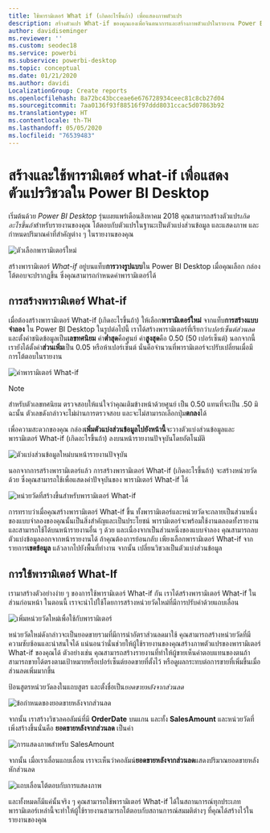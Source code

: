 ```yaml
---
title: ใช้พารามิเตอร์ What if (เกิดอะไรขึ้นถ้า) เพื่อแสดงภาพตัวแปร
description: สร้างตัวแปร What-if ของคุณเองเพื่อจินตนาการและสร้างภาพตัวแปรในรายงาน Power BI
author: davidiseminger
ms.reviewer: ''
ms.custom: seodec18
ms.service: powerbi
ms.subservice: powerbi-desktop
ms.topic: conceptual
ms.date: 01/21/2020
ms.author: davidi
LocalizationGroup: Create reports
ms.openlocfilehash: 8a72bc43bcceae6e676728934ceec81c8cb27d04
ms.sourcegitcommit: 7aa0136f93f88516f97ddd8031ccac5d07863b92
ms.translationtype: HT
ms.contentlocale: th-TH
ms.lasthandoff: 05/05/2020
ms.locfileid: "76539483"
---
```

# <a name="create-and-use-what-if-parameters-to-visualize-variables-in-power-bi-desktop"></a>สร้างและใช้พารามิเตอร์ what-if เพื่อแสดงตัวแปรวิชวลใน Power BI Desktop

เริ่มต้นด้วย *Power BI Desktop* รุ่นเผยแพร่เดือนสิงหาคม 2018 คุณสามารถสร้างตัวแปร*เกิดอะไรขึ้นถ้า*สำหรับรายงานของคุณ โต้ตอบกับตัวแปรในฐานะเป็นตัวแบ่งส่วนข้อมูล และแสดงภาพ และกำหนดปริมาณค่าที่สำคัญต่าง ๆ ในรายงานของคุณ

![ตัวเลือกพารามิเตอร์ใหม่](media/desktop-what-if/what-if_01.png)

สร้างพารามิเตอร์ *What-if* อยู่บนแท็บ**การวางรูปแบบ**ใน Power BI Desktop เมื่อคุณเลือก กล่องโต้ตอบจะปรากฏขึ้น ซึ่งคุณสามารถกำหนดค่าพารามิเตอร์ได้

## <a name="creating-a-what-if-parameter"></a>การสร้างพารามิเตอร์ What-if

เมื่อต้องสร้างพารามิเตอร์ What-if (เกิดอะไรขึ้นถ้า) ให้เลือก**พารามิเตอร์ใหม่** จากแท็บ**การสร้างแบบจำลอง** ใน Power BI Desktop ในรูปต่อไปนี้ เราได้สร้างพารามิเตอร์ที่เรียกว่า*เปอร์เซ็นต์ส่วนลด*และตั้งค่าชนิดข้อมูลเป็น**เลขทศนิยม** ค่า**ต่ำสุด**คือศูนย์ ค่า**สูงสุด**คือ 0.50 (50 เปอร์เซ็นต์) นอกจากนี้ เรายังได้ตั้งค่า**ส่วนเพิ่ม**เป็น 0.05 หรือห้าเปอร์เซ็นต์ นั่นคือจำนวนที่พารามิเตอร์จะปรับเปลี่ยนเมื่อมีการโต้ตอบในรายงาน

![ค่าพารามิเตอร์ What-if](media/desktop-what-if/what-if_02.png)

> [!NOTE]
> สำหรับตัวเลขทศนิยม ตรวจสอบให้แน่ใจว่าคุณเติมข้างหน้าด้วยศูนย์ เป็น 0.50 แทนที่จะเป็น .50 มิฉะนั้น ตัวเลขดังกล่าวจะไม่ผ่านการตรวจสอบ และจะไม่สามารถเลือกปุ่ม**ตกลง**ได้
> 
> 

เพื่อความสะดวกของคุณ กล่อง**เพิ่มตัวแบ่งส่วนข้อมูลไปยังหน้านี้**จะวางตัวแบ่งส่วนข้อมูลและพารามิเตอร์ What-if (เกิดอะไรขึ้นถ้า) ลงบนหน้ารายงานปัจจุบันโดยอัตโนมัติ

![ตัวแบ่งส่วนข้อมูลใหม่บนหน้ารายงานปัจจุบัน](media/desktop-what-if/what-if_03.png)

นอกจากการสร้างพารามิเตอร์แล้ว การสร้างพารามิเตอร์ What-if (เกิดอะไรขึ้นถ้า) จะสร้างหน่วยวัดด้วย ซึ่งคุณสามารถใช้เพื่อแสดงค่าปัจจุบันของ พารามิเตอร์ What-if ได้

![หน่วยวัดที่สร้างขึ้นสำหรับพารามิเตอร์ What-if](media/desktop-what-if/what-if_04.png)

การทราบว่าเมื่อคุณสร้างพารามิเตอร์ What-if ขึ้น ทั้งพารามิเตอร์และหน่วยวัดจะกลายเป็นส่วนหนึ่งของแบบจำลองของคุณนั้นเป็นสิ่งสำคัญและเป็นประโยชน์ พารามิเตอร์จะพร้อมใช้งานตลอดทั้งรายงาน และสามารถใช้ได้บนหน้ารายงานอื่น ๆ ด้วย และเนื่องจากเป็นส่วนหนึ่งของแบบจำลอง คุณสามารถลบตัวแบ่งข้อมูลออกจากหน้ารายงานได้ ถ้าคุณต้องการย้อนกลับ เพียงเลือกพารามิเตอร์ What-if จากรายการ**เขตข้อมูล** แล้วลากไปยังพื้นที่ทำงาน จากนั้น เปลี่ยนวิชวลเป็นตัวแบ่งส่วนข้อมูล

## <a name="using-a-what-if-parameter"></a>การใช้พารามิเตอร์ What-If

เรามาสร้างตัวอย่างง่าย ๆ ของการใช้พารามิเตอร์ What-if กัน เราได้สร้างพารามิเตอร์ What-if ในส่วนก่อนหน้า ในตอนนี้ เราจะนำไปใช้โดยการสร้างหน่วยวัดใหม่ที่มีการปรับค่าด้วยแถบเลื่อน

![เพิ่มหน่วยวัดใหม่เพื่อใช้กับพารามิเตอร์](media/desktop-what-if/what-if_05.png)

หน่วยวัดใหม่ดังกล่าวจะเป็นยอดขายรวมที่มีการนำอัตราส่วนลดมาใช้ คุณสามารถสร้างหน่วยวัดที่มีความซับซ้อนและน่าสนใจได้ แน่นอนว่านั่นช่วยให้ผู้ใช้รายงานของคุณสร้างภาพตัวแปรของพารามิเตอร์ What-if ของคุณได้ ตัวอย่างเช่น คุณสามารถสร้างรายงานที่ทำให้ผู้ขายเห็นค่าตอบแทนของตนถ้าสามารถขายได้ตรงตามเป้าหมายหรือเปอร์เซ็นต์ยอดขายที่ตั้งไว้ หรือดูผลกระทบต่อการขายที่เพิ่มขึ้นเมื่อส่วนลดเพิ่มมากขึ้น

ป้อนสูตรหน่วยวัดลงในแถบสูตร และตั้งชื่อเป็น*ยอดขายหลังจากส่วนลด*

![ข้อกำหนดของยอดขายหลังจากส่วนลด](media/desktop-what-if/what-if_06.png)

จากนั้น เราสร้างวิชวลคอลัมน์ที่มี **OrderDate** บนแกน และทั้ง **SalesAmount** และหน่วยวัดที่เพิ่งสร้างขึ้นนั่นคือ **ยอดขายหลังจากส่วนลด** เป็นค่า

![การแสดงภาพสำหรับ SalesAmount](media/desktop-what-if/what-if_07.png)

จากนั้น เมื่อเราเลื่อนแถบเลื่อน เราจะเห็นว่าคอลัมน์**ยอดขายหลังจากส่วนลด**แสดงปริมาณยอดขายหลังหักส่วนลด

![แถบเลื่อนโต้ตอบกับการแสดงภาพ](media/desktop-what-if/what-if_08.png)

และทั้งหมดก็มีแค่นั้นจริง ๆ คุณสามารถใช้พารามิเตอร์ What-if ได้ในสถานการณ์ทุกประเภท พารามิเตอร์เหล่านี้จะทำให้ผู้ใช้รายงานสามารถโต้ตอบกับสถานการณ์สมมติต่างๆ ที่คุณได้สร้างไว้ในรายงานของคุณ
